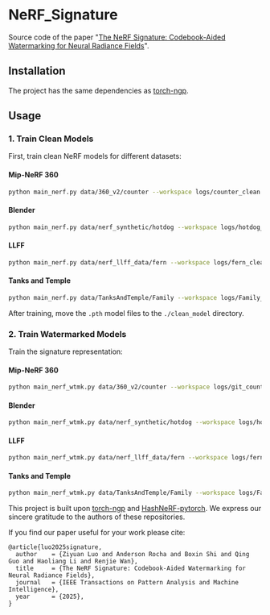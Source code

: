 # NeRF_Signature

Source code of the paper "[The NeRF Signature: Codebook-Aided Watermarking for Neural Radiance Fields](https://arxiv.org/abs/2502.19125)".

## Installation
The project has the same dependencies as [torch-ngp](https://github.com/ashawkey/torch-ngp/tree/main).

## Usage

### 1. Train Clean Models
First, train clean NeRF models for different datasets:

#### Mip-NeRF 360
```bash
python main_nerf.py data/360_v2/counter --workspace logs/counter_clean -O --scale 0.33 --dt_gamma 0 --tcnn
```

#### Blender
```bash
python main_nerf.py data/nerf_synthetic/hotdog --workspace logs/hotdog_clean -O --bound 1.0 --scale 0.8 --dt_gamma 0 --tcnn
```

#### LLFF
```bash
python main_nerf.py data/nerf_llff_data/fern --workspace logs/fern_clean -O --tcnn
```

#### Tanks and Temple
```bash
python main_nerf.py data/TanksAndTemple/Family --workspace logs/Family_clean -O --bound 1.0 --scale 0.33 --dt_gamma 0 --tcnn
```

After training, move the `.pth` model files to the `./clean_model` directory.

### 2. Train Watermarked Models
Train the signature representation:

#### Mip-NeRF 360
```bash
python main_nerf_wtmk.py data/360_v2/counter --workspace logs/git_counter_wtmk_32b -O --wtmk_tcnn --ckpt ./clean_model/counter_ngp_ep0125.pth --message_dim 32 --loss_w bce --lambda_w 0.005 --lambda_i 1.0 --num_rays 4096 --rand_pose 0 --n_views 1 --iters 1000 --num_rows 32 --num_cols 32 --use_existset --eval_interval 5 --save_interval 5 --num_images_test 10 --scale 0.33 --dt_gamma 0
```

#### Blender
```bash
python main_nerf_wtmk.py data/nerf_synthetic/hotdog --workspace logs/hotdog_wtmk_32b -O --wtmk_tcnn --ckpt ./clean_model/hotdog_ngp_ep0300.pth --message_dim 32 --downscale 2 --loss_w bce --lambda_w 0.005 --lambda_i 1.0 --num_rays 4096 --rand_pose 0 --n_views 1 --iters 1000 --num_rows 32 --num_cols 32 --use_existset --eval_interval 5 --save_interval 5 --num_images_test 10 --bound 1.0 --scale 0.8 --dt_gamma 0
```

#### LLFF
```bash
python main_nerf_wtmk.py data/nerf_llff_data/fern --workspace logs/fern_wtmk_32b -O --wtmk_tcnn --ckpt ./clean_model/fern_ngp_ep1500.pth --message_dim 32 --loss_w bce --lambda_w 0.005 --lambda_i 1.0 --num_rays 4096 --rand_pose 0 --n_views 1 --iters 600 --num_rows 32 --num_cols 32 --use_existset --eval_interval 10 --save_interval 10 --num_images_test 10
```

#### Tanks and Temple
```bash
python main_nerf_wtmk.py data/TanksAndTemple/Family --workspace logs/Family_wtmk_32b -O --wtmk_tcnn --ckpt ./clean_model/Family_ngp_ep0226.pth --message_dim 32 --loss_w bce --lambda_w 0.005 --lambda_i 1.0 --num_rays 4096 --rand_pose 0 --n_views 1 --iters 600 --num_rows 32 --num_cols 32 --use_existset --eval_interval 5 --save_interval 5 --num_images_test 10 --bound 1.0 --scale 0.33 --dt_gamma 0 --downscale 4
```

This project is built upon [torch-ngp](https://github.com/ashawkey/torch-ngp/tree/main) and [HashNeRF-pytorch](https://github.com/yashbhalgat/HashNeRF-pytorch). We express our sincere gratitude to the authors of these repositories.

If you find our paper useful for your work please cite:
```
@article{luo2025signature,
  author    = {Ziyuan Luo and Anderson Rocha and Boxin Shi and Qing Guo and Haoliang Li and Renjie Wan},
  title     = {The NeRF Signature: Codebook-Aided Watermarking for Neural Radiance Fields},
  journal   = {IEEE Transactions on Pattern Analysis and Machine Intelligence},
  year      = {2025},
}
```

